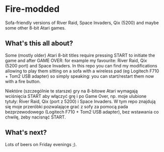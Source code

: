# Fire-modded

Sofa-friendly versions of River Raid, Space Invaders, Qix (5200) and maybe some other 8-bit Atari games.

## What's this all about?

Some (mostly older) Atari 8-bit titles require pressing START to initiate the game and after GAME OVER: for example my favourite: River Raid, Qix (5200 port) and Space Invaders. In this repo you can find my modifications allowing to play them sitting on a sofa with a wireless pad (eg Logitech F710 + Tom2 USB adapter) so simply speaking: you can start/restart them now with a fire button.

Niektóre (szczególnie te starsze) gry na 8-bitowe Atari wymagają wciśnięcia START aby włączyć grę i po Game Over, np. moje ulubione tytuły: River Raid, Qix (port z 5200) i Space Invaders. W tym repo znajdują się moje przeróbki pozwalające grać z sofy za pomocą pada bezprzewodowego (Logitech F710 + Tom2 USB adapter), bez wstawania co chwilę, żeby nacisnąć START.

## What's next?

Lots of beers on Friday evenings ;).

